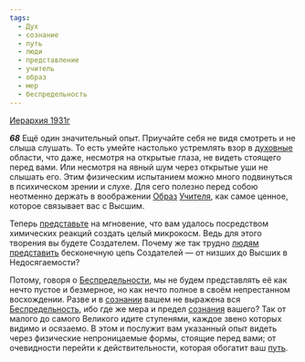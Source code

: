 ```yaml
---
tags:
  - Дух
  - сознание
  - путь
  - люди
  - представление
  - учитель
  - образ
  - мер
  - беспредельность
---
```


[Иерархия 1931г](https://127.0.0.1:4002/agni/1931)

___68___
Ещё один значительный опыт. Приучайте себя не видя смотреть и не слыша слушать. То есть умейте настолько устремлять взор в [духовные](../../../tags/#Дух) области, что даже, несмотря на открытые глаза, не видеть стоящего перед вами. Или несмотря на явный шум через открытые уши не слышать его. Этим физическим испытанием можно много подвинуться в психическом зрении и слухе. Для сего полезно перед собою неотменно держать в воображении [Образ](../../../tags/#образ) [Учителя](../../../tags/#учитель), как самое ценное, которое связывает вас с Высшим.   

Теперь [представьте](../../../tags/#представление) на мгновение, что вам удалось посредством химических реакций создать целый микрокосм. Ведь для этого творения вы будете Создателем. Почему же так трудно [людям](../../../tags/#люди) [представить](../../../tags/#представление) бесконечную цепь Создателей — от низших до Высших в Недосягаемости?   

Потому, говоря о [Беспредельности](../../../tags/#беспредельность), мы не будем представлять её как нечто пустое и безмерное, но как нечто полное в своём непрестанном восхождении. Разве и в [сознании](../../../tags/#сознание) вашем не выражена вся [Беспредельность](../../../tags/#беспредельность), ибо где же мера и предел [сознания](../../../tags/#сознание) вашего? Так от малого до самого Великого идите ступенями, каждое звено которых видимо и осязаемо. В этом и послужит вам указанный опыт видеть через физические непроницаемые формы, стоящие перед вами; от очевидности перейти к действительности, которая обогатит ваш [путь](../../../tags/#путь).   

